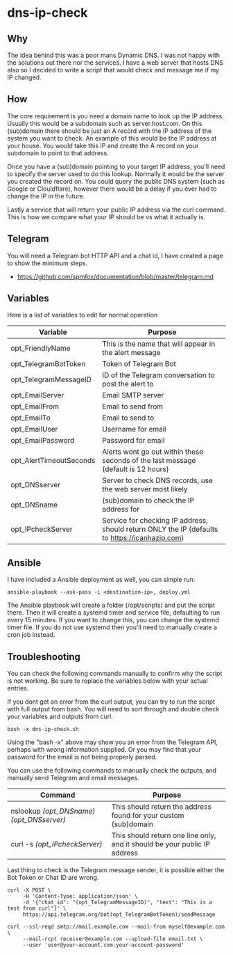# dns-ip-check

## Why
The idea behind this was a poor mans Dynamic DNS. I was not happy with the solutions out there nor the services. I have a web server that hosts DNS also so I decided to write a script that would check and message me if my IP changed.

## How
The core requirement is you need a domain name to look up the IP address. Usually this would be a subdomain such as server.host.com. On this (sub)domain there should be just an A record with the IP address of the system you want to check. An example of this would be the IP address at your house. You would take this IP and create the A record on your subdomain to point to that address.

Once you have a (sub)domain pointing to your target IP address, you'll need to specify the server used to do this lookup. Normally it would be the server you created the record on. You could query the public DNS system (such as Google or Clouldflare), however there would be a delay if you ever had to change the IP in the future.

Lastly a service that will return your public IP address via the curl command. This is how we compare what your IP should be vs what it actually is.

## Telegram
You will need a Telegram bot HTTP API and a chat id, I have created a page to show the minimum steps.
* https://github.com/spmfox/documentation/blob/master/telegram.md

## Variables
Here is a list of variables to edit for normal operation

| Variable | Purpose |
| ---------| ------- |
|opt_FriendlyName | This is the name that will appear in the alert message |
|opt_TelegramBotToken|Token of Telegram Bot|
|opt_TelegramMessageID|ID of the Telegram conversation to post the alert to|
|opt_EmailServer|Email SMTP server|
|opt_EmailFrom|Email to send from|
|opt_EmailTo|Email to send to|
|opt_EmailUser|Username for email|
|opt_EmailPassword|Password for email|
|opt_AlertTimeoutSeconds|Alerts wont go out within these seconds of the last message (default is 12 hours)|
|opt_DNSserver|Server to check DNS records, use the web server most likely|
|opt_DNSname|(sub)domain to check the IP address for|
|opt_IPcheckServer|Service for checking IP address, should return ONLY the IP (defaults to https://icanhazip.com)|

## Ansible
I have included a Ansible deployment as well, you can simple run:
```
ansible-playbook --ask-pass -i <destination-ip>, deploy.yml
```

The Ansible playbook will create a folder (/opt/scripts) and put the script there. Then it will create a systemd timer and service file, defaulting to run every 15 minutes. If you want to change this, you can change the systemd timer file. If you do not use systemd then you'll need to manually create a cron job instead.

## Troubleshooting
You can check the following commands manually to confirm why the script is not working. Be sure to replace the variables below with your actual entries.

If you dont get an error from the curl output, you can try to run the script with full output from bash. You will need to sort through and double check your variables and outputs from curl.
```
bash -x dns-ip-check.sh
```
Using the "bash -x" above may show you an error from the Telegram API, perhaps with wrong information supplied. Or you may find that your password for the email is not being properly parsed. 

You can use the following commands to manually check the outputs, and manually send Telegram and email messages.

| Command | Purpose |
| ------- | ------- |
| nslookup *(opt_DNSname)* *(opt_DNSserver)*| This should return the address found for your custom (sub)domain|
| curl -s *(opt_IPcheckServer)*| This should return one line only, and it should be your public IP address|

Last thing to check is the Telegram message sender, it is possible either the Bot Token or Chat ID are wrong.
```
curl -X POST \
     -H 'Content-Type: application/json' \
     -d '{"chat_id": "(opt_TelegramMessageID)", "text": "This is a test from curl"}' \
     https://api.telegram.org/bot(opt_TelegramBotToken)/sendMessage
```
```
curl --ssl-reqd smtp://mail.example.com --mail-from myself@example.com \
     --mail-rcpt receiver@example.com --upload-file email.txt \
     --user 'user@your-account.com:your-account-password'
```
